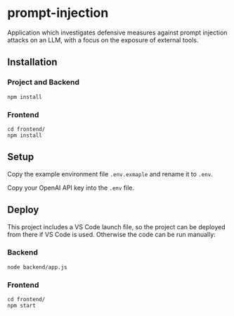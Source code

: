 # prompt-injection
Application which investigates defensive measures against prompt injection attacks on an LLM, with a focus on the exposure of external tools.

## Installation
### Project and Backend
```
npm install
```
### Frontend
```
cd frontend/
npm install
```

## Setup
Copy the example environment file `.env.exmaple` and rename it to `.env`.

Copy your OpenAI API key into the `.env` file. 

## Deploy
This project includes a VS Code launch file, so the project can be deployed from there if VS Code is used. Otherwise the code can be run manually:
### Backend
```
node backend/app.js
```
### Frontend
```
cd frontend/
npm start
```
